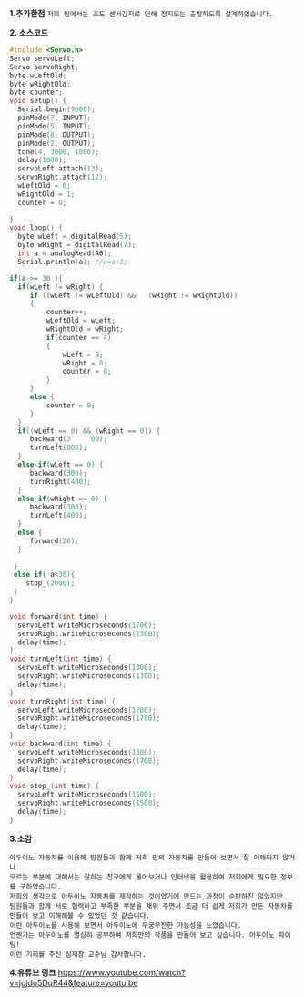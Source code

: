 **1.추가한점**
```저희 팀에서는 조도 센서감지로 인해 정지또는 출발하도록 설계하였습니다.```

**2. 소스코드**
```c
#include <Servo.h> 
Servo servoLeft; 
Servo servoRight;
byte wLeftOld; 
byte wRightOld;
byte counter; 
void setup() {
  Serial.begin(9600);
  pinMode(7, INPUT); 
  pinMode(5, INPUT);  
  pinMode(8, OUTPUT); 
  pinMode(2, OUTPUT);  
  tone(4, 3000, 1000); 
  delay(1000); 
  servoLeft.attach(13); 
  servoRight.attach(12); 
  wLeftOld = 0; 
  wRightOld = 1;
  counter = 0; 
  
} 
void loop() {
  byte wLeft = digitalRead(5);  
  byte wRight = digitalRead(7); 
  int a = analogRead(A0);
  Serial.println(a); //a=a+1;

if(a >= 30 ){
  if(wLeft != wRight) { 
     if ((wLeft != wLeftOld) &&   (wRight != wRightOld))
     {
         counter++; 
         wLeftOld = wLeft; 
         wRightOld = wRight;
         if(counter == 4) 
         {
             wLeft = 0; 
             wRight = 0;
             counter = 0; 
         }
     }
     else {
         counter = 0; 
     }
  }
  if((wLeft == 0) && (wRight == 0)) {
     backward(3     00); 
     turnLeft(800); 
  }
  else if(wLeft == 0) {
     backward(300); 
     turnRight(400); 
  }
  else if(wRight == 0) {
     backward(300); 
     turnLeft(400); 
  }
  else {
     forward(20); 
  }
  
 }
 else if( a<30){
    stop_(2000);
 }
}

void forward(int time) {
  servoLeft.writeMicroseconds(1700); 
  servoRight.writeMicroseconds(1300); 
  delay(time); 
}
void turnLeft(int time) {
  servoLeft.writeMicroseconds(1300); 
  servoRight.writeMicroseconds(1300); 
  delay(time); 
}
void turnRight(int time) {
  servoLeft.writeMicroseconds(1700); 
  servoRight.writeMicroseconds(1700); 
  delay(time); 
}
void backward(int time) {
  servoLeft.writeMicroseconds(1300); 
  servoRight.writeMicroseconds(1700); 
  delay(time);
}
void stop_(int time) {
  servoLeft.writeMicroseconds(1500); 
  servoRight.writeMicroseconds(1500); 
  delay(time);
}
```

**3.소감**
```
아두이노 자동차를 이용해 팀원들과 함께 저희 만의 자동차를 만들어 보면서 잘 이해되지 않거나
모르는 부분에 대해서는 잘하는 친구에게 물어보거나 인터넷을 활용하여 저희에게 필요한 정보를 구하였습니다. 
저희의 생각으로 아두이노 자동차를 제작하는 것이었기에 만드는 과정이 순탄하진 않았지만
팀원들과 함께 서로 협력하고 부족한 부분을 채워 주면서 조금 더 쉽게 저희가 만든 자동차를 만들어 보고 이해해볼 수 있었던 것 같습니다. 
이런 아두이노를 사용해 보면서 아두이노에 무궁무진한 가능성을 느꼈습니다. 
언젠가는 아두이노를 열심히 공부하여 저희만의 작품을 만들어 보고 싶습니다. 아두이노 파이팅!
이런 기회를 주신 심재창 교수님 감사합니다.
```

**4.유튜브 링크**
https://www.youtube.com/watch?v=jgjdo5DqR44&feature=youtu.be
